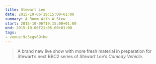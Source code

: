 ```yaml
---
title: Stewart Lee
date: 2015-10-06T19:15:00+01:00
summary: A Room With A Stew
start: 2015-10-06T19:15:00+01:00
end: 2015-10-06T21:05:00+01:00
tags:
- venue:9c3xgv69+hw
---
```

> A brand new live show with more fresh material in preparation for Stewart’s next BBC2 series of <cite>Stewart Lee’s Comedy Vehicle</cite>.
